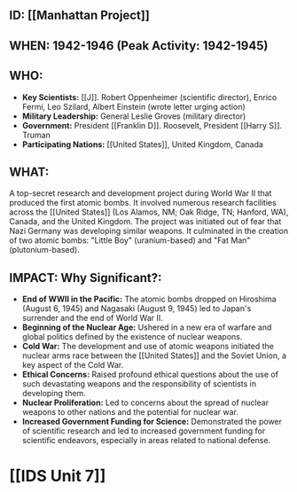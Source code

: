 ## ID: [[Manhattan Project]]

## WHEN: 1942-1946 (Peak Activity: 1942-1945)

## WHO:
*   **Key Scientists:** [[J]]. Robert Oppenheimer (scientific director), Enrico Fermi, Leo Szilard, Albert Einstein (wrote letter urging action)
*   **Military Leadership:** General Leslie Groves (military director)
*   **Government:** President [[Franklin D]]. Roosevelt, President [[Harry S]]. Truman
*   **Participating Nations:** [[United States]], United Kingdom, Canada

## WHAT:
A top-secret research and development project during World War II that produced the first atomic bombs. It involved numerous research facilities across the [[United States]] (Los Alamos, NM; Oak Ridge, TN; Hanford, WA), Canada, and the United Kingdom. The project was initiated out of fear that Nazi Germany was developing similar weapons. It culminated in the creation of two atomic bombs: "Little Boy" (uranium-based) and "Fat Man" (plutonium-based).

## IMPACT: Why Significant?:
*   **End of WWII in the Pacific:** The atomic bombs dropped on Hiroshima (August 6, 1945) and Nagasaki (August 9, 1945) led to Japan's surrender and the end of World War II.
*   **Beginning of the Nuclear Age:** Ushered in a new era of warfare and global politics defined by the existence of nuclear weapons.
*   **Cold War:** The development and use of atomic weapons initiated the nuclear arms race between the [[United States]] and the Soviet Union, a key aspect of the Cold War.
*   **Ethical Concerns:** Raised profound ethical questions about the use of such devastating weapons and the responsibility of scientists in developing them.
*   **Nuclear Proliferation:** Led to concerns about the spread of nuclear weapons to other nations and the potential for nuclear war.
*   **Increased Government Funding for Science:** Demonstrated the power of scientific research and led to increased government funding for scientific endeavors, especially in areas related to national defense.

# [[IDS Unit 7]]